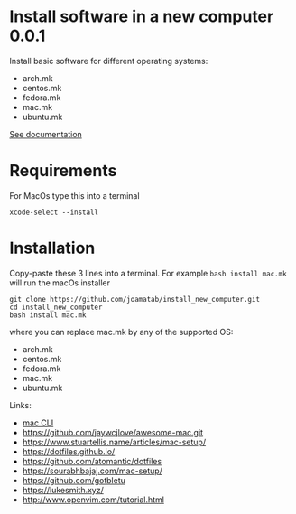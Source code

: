 # Install software in a new computer 0.0.1

Install basic software for different operating systems:

- arch.mk
- centos.mk
- fedora.mk
- mac.mk
- ubuntu.mk

[See documentation](https://install-new-computer.readthedocs.io/en/latest/) 

# Requirements

For MacOs type this into a terminal

```
xcode-select --install
```

# Installation

Copy-paste these 3 lines into a terminal. For example `bash install mac.mk` will run the macOs installer

```
git clone https://github.com/joamatab/install_new_computer.git
cd install_new_computer
bash install mac.mk
```

where you can replace mac.mk by any of the supported OS:

- arch.mk
- centos.mk
- fedora.mk
- mac.mk
- ubuntu.mk


Links:

- [mac CLI](https://github.com/guarinogabriel/mac-cli)
- https://github.com/jaywcjlove/awesome-mac.git
- https://www.stuartellis.name/articles/mac-setup/
- https://dotfiles.github.io/
- https://github.com/atomantic/dotfiles
- https://sourabhbajaj.com/mac-setup/
- https://github.com/gotbletu
- https://lukesmith.xyz/
- http://www.openvim.com/tutorial.html
